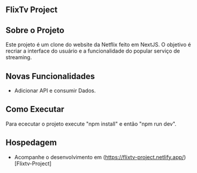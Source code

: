 ## FlixTv Project

## Sobre o Projeto
Este projeto é um clone do website da Netflix feito em NextJS. O objetivo é recriar a interface do usuário e a funcionalidade do popular serviço de streaming.

## Novas Funcionalidades
- Adicionar API e consumir Dados.  

## Como Executar
Para ececutar o projeto execute    "npm install"     e então     "npm run dev".

## Hospedagem
 - Acompanhe o desenvolvimento em (https://flixtv-project.netlify.app/)[Flixtv-Project]
